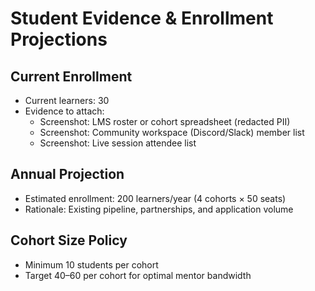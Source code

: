 # Student Evidence & Enrollment Projections

## Current Enrollment
- Current learners: 30
- Evidence to attach:
  - Screenshot: LMS roster or cohort spreadsheet (redacted PII)
  - Screenshot: Community workspace (Discord/Slack) member list
  - Screenshot: Live session attendee list

## Annual Projection
- Estimated enrollment: 200 learners/year (4 cohorts × 50 seats)
- Rationale: Existing pipeline, partnerships, and application volume

## Cohort Size Policy
- Minimum 10 students per cohort
- Target 40–60 per cohort for optimal mentor bandwidth
